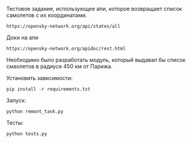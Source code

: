 Тестовое задание, использующее апи, которое возвращает список самолетов с их координатами.

```https://opensky-network.org/api/states/all```

Доки на апи

```https://opensky-network.org/apidoc/rest.html```

Необходимо было разработать модуль, который выдавал бы список смаолетов в
радиусе 450 км от Парижа.

Установить зависимости:

```pip install -r requirements.txt```

Запуск:

```python remont_task.py```

Тесты:

```python tests.py```